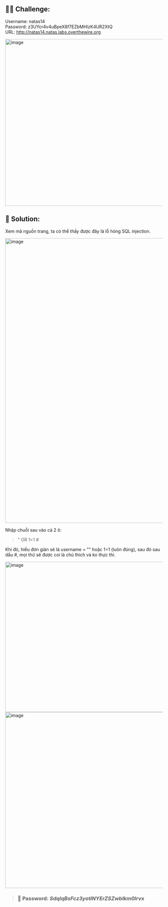## 🕵️‍♂️ Challenge:
Username: natas14  
Password: z3UYcr4v4uBpeX8f7EZbMHlzK4UR2XtQ  
URL: http://natas14.natas.labs.overthewire.org  

<img width="1372" height="533" alt="image" src="https://github.com/user-attachments/assets/7ed55ac8-2062-4a86-8e56-f51be3acb095" />


## 📝 Solution: 
Xem mã nguồn trang, ta có thể thấy được đây là lỗ hỏng SQL injection.  

<img width="1346" height="909" alt="image" src="https://github.com/user-attachments/assets/86604536-2db9-4a98-b478-1d36f37a0b8b" />


Nhập chuỗi sau vào cả 2 ô:  

> " OR 1=1 #

Khi đó, hiểu đơn giản sẽ là username = "" hoặc 1=1 (luôn đúng), sau đó sau dấu #, mọi thứ sẽ được coi là chú thích và ko thực thi.   

<img width="1323" height="480" alt="image" src="https://github.com/user-attachments/assets/541ed2ff-026f-4cf2-853e-e463d68c896b" />

<img width="1439" height="562" alt="image" src="https://github.com/user-attachments/assets/0a9b1573-c6f2-4fb3-b385-881565a7a664" />

>### 🎯 Password: ***SdqIqBsFcz3yotlNYErZSZwblkm0lrvx***
